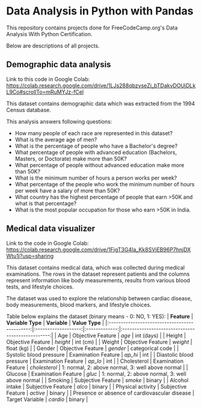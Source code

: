 # Data Analysis in Python with Pandas
This repository contains projects done for FreeCodeCamp.org's Data Analysis With Python Certification.

Below are descriptions of all projects.

## Demographic data analysis
Link to this code in Google Colab: <https://colab.research.google.com/drive/1LJs288qbzvseZi_bTDakvDOUjDLkL9Co#scrollTo=mRuMYJz-fCel>

This dataset contains demographic data which was extracted from the 1994 Census database.

This analysis answers following questions:
* How many people of each race are represented in this dataset?
* What is the average age of men?
* What is the percentage of people who have a Bachelor's degree?
* What percentage of people with advanced education (Bachelors, Masters, or Doctorate) make more than 50K?
* What percentage of people without advanced education make more than 50K?
* What is the minimum number of hours a person works per week?
* What percentage of the people who work the minimum number of hours per week have a salary of more than 50K?
* What country has the highest percentage of people that earn >50K and what is that percentage?
* What is the most popular occupation for those who earn >50K in India.

## Medical data visualizer
Link to the code in Google Colab: <https://colab.research.google.com/drive/1FjgT3G4Ia_Kk8SVjEB96P7hnjDXWtu1j?usp=sharing>

This dataset contains medical data, which was collected during medical examinations. The rows in the dataset represent patients and the columns represent information like body measurements, results from various blood tests, and lifestyle choices.

The dataset was used to explore the relationship between cardiac disease, body measurements, blood markers, and lifestyle choices.

Table below explains the dataset (binary means - 0: NO, 1: YES):
|                  **Feature**                  |  **Variable Type**  |  **Variable** |                  **Value Type**                  |
|:---------------------------------------------:|:-------------------:|:-------------:|:------------------------------------------------:|
|                      Age                      |  Objective Feature  |     _age_     |                    int (days)                    |
|                     Height                    |  Objective Feature  |    _height_   |                     int (cm)                     |
|                     Weight                    |  Objective Feature  |    _weight_   |                    float (kg)                    |
|                     Gender                    |  Objective Feature  |    _gender_   |                 categorical code                 |
|            Systolic blood pressure            | Examination Feature |    _ap_hi_    |                        int                       |
|            Diastolic blood pressure           | Examination Feature |    _ap_lo_    |                        int                       |
|                  Cholesterol                  | Examination Feature | _cholesterol_ | 1: normal, 2: above normal, 3: well above normal |
|                    Glucose                    | Examination Feature |     _gluc_    | 1: normal, 2: above normal, 3: well above normal |
|                    Smoking                    |  Subjective Feature |    _smoke_    |                      binary                      |
|                 Alcohol intake                |  Subjective Feature |     _alco_    |                      binary                      |
|               Physical activity               |  Subjective Feature |    _active_   |                      binary                      |
| Presence or absence of cardiovascular disease |   Target Variable   |    _cardio_   |                      binary                      |
